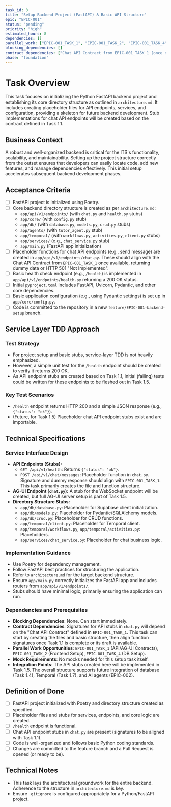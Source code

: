 ```yaml
---
task_id: 3
title: "Setup Backend Project (FastAPI) & Basic API Structure"
epic: "EPIC-001"
status: "pending"
priority: "high"
estimated_hours: 8
dependencies: []
parallel_work: ["EPIC-001_TASK_1", "EPIC-001_TASK_2", "EPIC-001_TASK_4"]
blocking_dependencies: []
contract_dependencies: ["Chat API Contract from EPIC-001_TASK_1 (once defined)"] # Soft dependency for stub signatures
phase: "foundation"
---
```


# Task Overview
This task focuses on initializing the Python FastAPI backend project and establishing its core directory structure as outlined in `architecture.md`. It includes creating placeholder files for API endpoints, services, and configuration, providing a skeleton for future backend development. Stub implementations for chat API endpoints will be created based on the contract defined in Task 1.1.

## Business Context
A robust and well-organized backend is critical for the ITS's functionality, scalability, and maintainability. Setting up the project structure correctly from the outset ensures that developers can easily locate code, add new features, and manage dependencies effectively. This initial setup accelerates subsequent backend development phases.

## Acceptance Criteria
- [ ] FastAPI project is initialized using Poetry.
- [ ] Core backend directory structure is created as per `architecture.md`:
  - `app/api/v1/endpoints/` (with `chat.py` and `health.py` stubs)
  - `app/core/` (with `config.py` stub)
  - `app/db/` (with `database.py`, `models.py`, `crud.py` stubs)
  - `app/agents/` (with `tutor_agent.py` stub)
  - `app/temporal/` (with `workflows.py`, `activities.py`, `client.py` stubs)
  - `app/services/` (e.g., `chat_service.py` stub)
  - `app/main.py` (FastAPI app initialization)
- [ ] Placeholder functions for chat API endpoints (e.g., send message) are created in `app/api/v1/endpoints/chat.py`. These should align with the Chat API Contract from `EPIC-001_TASK_1` once available, returning dummy data or HTTP 501 "Not Implemented".
- [ ] Basic health check endpoint (e.g., `/health`) is implemented in `app/api/v1/endpoints/health.py` returning a 200 OK status.
- [ ] Initial `pyproject.toml` includes FastAPI, Uvicorn, Pydantic, and other core dependencies.
- [ ] Basic application configuration (e.g., using Pydantic settings) is set up in `app/core/config.py`.
- [ ] Code is committed to the repository in a new `feature/EPIC-001-backend-setup` branch.

## Service Layer TDD Approach
### Test Strategy
- For project setup and basic stubs, service-layer TDD is not heavily emphasized.
- However, a simple unit test for the `/health` endpoint should be created to verify it returns 200 OK.
- As API endpoint stubs are created based on Task 1.1, initial (failing) tests could be written for these endpoints to be fleshed out in Task 1.5.

### Key Test Scenarios
- `/health` endpoint returns HTTP 200 and a simple JSON response (e.g., `{"status": "ok"}`).
- (Future, for Task 1.5) Placeholder chat API endpoint stubs exist and are importable.

## Technical Specifications
### Service Interface Design
- **API Endpoints (Stubs):**
  - `GET /api/v1/health`: Returns `{"status": "ok"}`.
  - `POST /api/v1/chat/messages`: Placeholder function in `chat.py`. Signature and dummy response should align with `EPIC-001_TASK_1`. This task primarily creates the file and function structure.
- **AG-UI Endpoint (`chat.py`):** A stub for the WebSocket endpoint will be created, but full AG-UI server setup is part of Task 1.5.
- **Directory Structure Stubs:**
  - `app/db/database.py`: Placeholder for Supabase client initialization.
  - `app/db/models.py`: Placeholder for Pydantic/SQLAlchemy models.
  - `app/db/crud.py`: Placeholder for CRUD functions.
  - `app/temporal/client.py`: Placeholder for Temporal client.
  - `app/temporal/workflows.py`, `app/temporal/activities.py`: Placeholders.
  - `app/services/chat_service.py`: Placeholder for chat business logic.

### Implementation Guidance
- Use Poetry for dependency management.
- Follow FastAPI best practices for structuring the application.
- Refer to `architecture.md` for the target backend structure.
- Ensure `app/main.py` correctly initializes the FastAPI app and includes routers from `app/api/v1/endpoints/`.
- Stubs should have minimal logic, primarily ensuring the application can run.

### Dependencies and Prerequisites
- **Blocking Dependencies**: None. Can start immediately.
- **Contract Dependencies**: Signatures for API stubs in `chat.py` will depend on the "Chat API Contract" defined in `EPIC-001_TASK_1`. This task can start by creating the files and basic structure, then align function signatures once Task 1.1 is complete or its draft is available.
- **Parallel Work Opportunities**: `EPIC-001_TASK_1` (API/AG-UI Contracts), `EPIC-001_TASK_2` (Frontend Setup), `EPIC-001_TASK_4` (DB Setup).
- **Mock Requirements**: No mocks needed for this setup task itself.
- **Integration Points**: The API stubs created here will be implemented in Task 1.5. The overall structure supports future integration of database (Task 1.4), Temporal (Task 1.7), and AI agents (EPIC-002).

## Definition of Done
- [ ] FastAPI project initialized with Poetry and directory structure created as specified.
- [ ] Placeholder files and stubs for services, endpoints, and core logic are created.
- [ ] `/health` endpoint is functional.
- [ ] Chat API endpoint stubs in `chat.py` are present (signatures to be aligned with Task 1.1).
- [ ] Code is well-organized and follows basic Python coding standards.
- [ ] Changes are committed to the feature branch and a Pull Request is opened (or ready to be).

## Technical Notes
- This task lays the architectural groundwork for the entire backend. Adherence to the structure in `architecture.md` is key.
- Ensure `.gitignore` is configured appropriately for a Python/FastAPI project.
